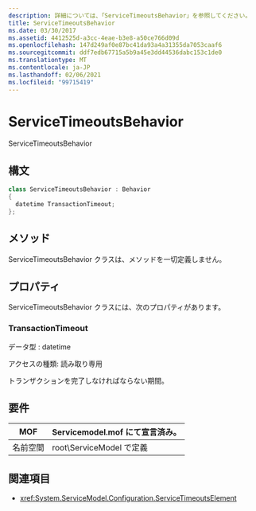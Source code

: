```yaml
---
description: 詳細については、「ServiceTimeoutsBehavior」を参照してください。
title: ServiceTimeoutsBehavior
ms.date: 03/30/2017
ms.assetid: 4412525d-a3cc-4eae-b3e8-a50ce766d09d
ms.openlocfilehash: 147d249af0e87bc41da93a4a31355da7053caaf6
ms.sourcegitcommit: ddf7edb67715a5b9a45e3dd44536dabc153c1de0
ms.translationtype: MT
ms.contentlocale: ja-JP
ms.lasthandoff: 02/06/2021
ms.locfileid: "99715419"
---
```

# <a name="servicetimeoutsbehavior"></a>ServiceTimeoutsBehavior

ServiceTimeoutsBehavior  
  
## <a name="syntax"></a>構文  
  
```csharp
class ServiceTimeoutsBehavior : Behavior  
{  
  datetime TransactionTimeout;  
};  
```  
  
## <a name="methods"></a>メソッド  

 ServiceTimeoutsBehavior クラスは、メソッドを一切定義しません。  
  
## <a name="properties"></a>プロパティ  

 ServiceTimeoutsBehavior クラスには、次のプロパティがあります。  
  
### <a name="transactiontimeout"></a>TransactionTimeout  

 データ型 : datetime  
  
 アクセスの種類: 読み取り専用  
  
 トランザクションを完了しなければならない期間。  
  
## <a name="requirements"></a>要件  
  
|MOF|Servicemodel.mof にて宣言済み。|  
|---------|-----------------------------------|  
|名前空間|root\ServiceModel で定義|  
  
## <a name="see-also"></a>関連項目

- <xref:System.ServiceModel.Configuration.ServiceTimeoutsElement>
